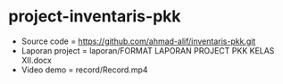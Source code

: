 # project-inventaris-pkk

- Source code = https://github.com/ahmad-alif/inventaris-pkk.git
- Laporan project = laporan/FORMAT LAPORAN PROJECT PKK KELAS XII.docx
- Video demo = record/Record.mp4
